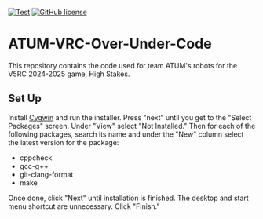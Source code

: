 [![Test](https://github.com/The-ATU-Robotics-Club/ATUM-VRC-Over-Under-Code/actions/workflows/test.yml/badge.svg)](https://github.com/The-ATU-Robotics-Club/ATUM-VRC-Over-Under-Code/actions/workflows/test.yml)
[![GitHub
license](https://img.shields.io/badge/C%2B%2B-20-blue)](https://en.cppreference.com/w/cpp/compiler_support#cpp20)
# ATUM-VRC-Over-Under-Code
This repository contains the code used for team ATUM's robots for the V5RC 2024-2025 game, High Stakes.

## Set Up
Install [Cygwin](https://www.cygwin.com/install.html) and run the installer.
Press "next" until you get to the "Select Packages" screen. Under "View" select
"Not Installed." Then for each of the following packages, search its name and
under the "New" column select the latest version for the package:
 * cppcheck
 * gcc-g++
 * git-clang-format
 * make

Once done, click "Next" until installation is finished. The desktop and start
menu shortcut are unnecessary. Click "Finish."
